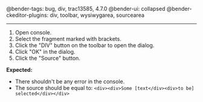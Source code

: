 @bender-tags: bug, div, trac13585, 4.7.0
@bender-ui: collapsed
@bender-ckeditor-plugins: div, toolbar, wysiwygarea, sourcearea

----

1. Open console.
2. Select the fragment marked with brackets.
3. Click the "DIV" button on the toolbar to open the dialog.
4. Click "OK" in the dialog.
5. Click the "Source" button.

**Expected:**

* There shouldn't be any error in the console.
* The source should be equal to: `<div><div>Some [text</div><div>to be] selected</div></div>`
